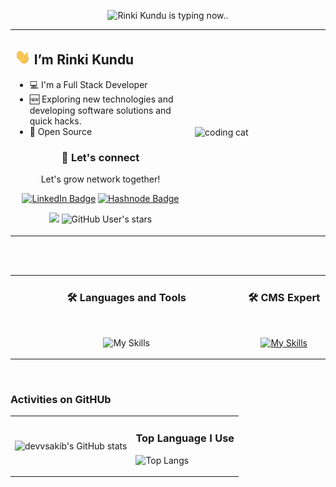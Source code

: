 <!-- # <p align="center">***OFFLINE, GRADUATION TIME. Wish Me LUCK***</p> 2022 12 17 -->
<div align="center"> 

![Rinki Kundu is typing now..](https://readme-typing-svg.demolab.com?font=Fira+Code&weight=900&size=20&duration=3000&pause=1000&color=39FF14&center=true&width=400&height=30&lines=Frontend+Developer;Open+source+Developer;Java+Developer;Cpp+Expert)
</div>

<table><tr><td valign="top" width="40%"> 

## <img width="25px" src="./rinkii.gif" alt="Hello Dev!"> I’m Rinki Kundu

- 💻 I'm a Full Stack Developer
- 🆕 Exploring new technologies and developing software solutions and quick hacks.
- 🧩 Open Source

<div align="center" display="flex"> 

### 💬 Let's connect
Let's grow network together!

 [![LinkedIn Badge](https://img.shields.io/badge/LinkedIn-yellow?logo=linkedin&logoColor=blue)](https://www.linkedin.com/in/rinkikundu/) [![Hashnode Badge](https://img.shields.io/badge/Hashnode-yellow?logo=hashnode&logoColor=blue)](https://hashnode.com/@devvsakib)

![](https://komarev.com/ghpvc/?username=rinkiikundu&style=flat-square&color=yellow)
![GitHub User's stars](https://img.shields.io/github/stars/rinkiikunda?label=%E2%AD%90GitHub%20stars&style=flat-square&color=yellow)
  
  </p>  
  
  
 
 </div>

</td><td width="30%">

<img src="./cat.gif" alt="coding cat"> 

</tr></tr></table> 




<br>
<br>

<table><tr><td align="center" valign="top" width="70%">

### 🛠️ Languages and Tools
 
<br> 
 
![My Skills](https://skillicons.dev/icons?i=js,java,react,ts,html,css,tailwind,materialui,redux,nextjs,firebase,webpack,cpp,python,php,mongodb,mysql,django,vscode,bash,git,github&perline=15) 

</td><td align="center" valign="top" width="25%">
 
### 🛠️ CMS Expert
 
 <br> 
 
[![My Skills](https://skillicons.dev/icons?i=wordpress,shopify,joomla&perline=10)](https://skillicons.dev)
 
</td> 
  </tr>
 </table>

<br>

### Activities on GitHUb
<table border="0px" align="center"><tr><td>
  <div>
    <p style="margin-bottom:0">
     
  ![devvsakib's GitHub stats](https://github-readme-stats.vercel.app/api?username=rinkiikundu&show_icons=true&count_private=true&theme=merko&hide_border=true&bg_color=0D1117)
   
   </p>
  </div>
</td><td>
 
<!--  [![GitHub Streak](https://streak-stats.demolab.com?user=devvsakib&theme=yellowdark)](https://git.io/streak-stats) -->
        
### <p align="center">Top Language I Use </p>
   
   ![Top Langs](https://github-readme-stats.vercel.app/api/top-langs/?username=rinkiikundu&layout=compact&show_icons=true&count_private=true&theme=react&hide_border=true&bg_color=0D1117) 

  </td>

</table>
